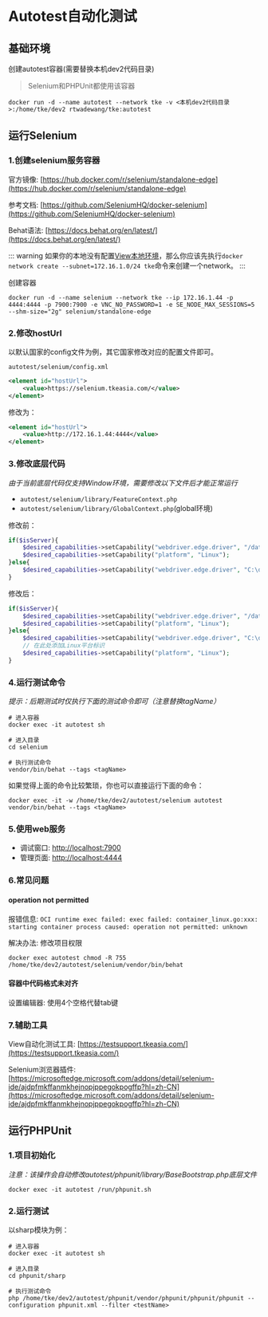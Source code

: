 # Autotest自动化测试

## 基础环境

创建autotest容器(需要替换本机dev2代码目录)

> Selenium和PHPUnit都使用该容器

```shell
docker run -d --name autotest --network tke -v <本机dev2代码目录>:/home/tke/dev2 rtwadewang/tke:autotest
```

## 运行Selenium

### 1.创建selenium服务容器

官方镜像: [https://hub.docker.com/r/selenium/standalone-edge](https://hub.docker.com/r/selenium/standalone-edge)

参考文档: [https://github.com/SeleniumHQ/docker-selenium](https://github.com/SeleniumHQ/docker-selenium)

Behat语法: [https://docs.behat.org/en/latest/](https://docs.behat.org/en/latest/)

::: warning
如果你的本地没有配置[View本地环境](./view.md)，那么你应该先执行`docker network create --subnet=172.16.1.0/24 tke`命令来创建一个network。
:::

创建容器
```shell
docker run -d --name selenium --network tke --ip 172.16.1.44 -p 4444:4444 -p 7900:7900 -e VNC_NO_PASSWORD=1 -e SE_NODE_MAX_SESSIONS=5 --shm-size="2g" selenium/standalone-edge
```

### 2.修改hostUrl

以默认国家的config文件为例，其它国家修改对应的配置文件即可。

`autotest/selenium/config.xml`

```xml
<element id="hostUrl">
	<value>https://selenium.tkeasia.com/</value>
</element>
```

修改为：
```xml
<element id="hostUrl">
    <value>http://172.16.1.44:4444</value>
</element>
```

### 3.修改底层代码

*由于当前底层代码仅支持Window环境，需要修改以下文件后才能正常运行*

- `autotest/selenium/library/FeatureContext.php`
- `autotest/selenium/library/GlobalContext.php`(global环境)

修改前：
```php
if($isServer){
	$desired_capabilities->setCapability("webdriver.edge.driver", "/data/autotest/MicrosoftWebDriver");
	$desired_capabilities->setCapability("platform", "Linux");
}else{
	$desired_capabilities->setCapability("webdriver.edge.driver", "C:\driver\msedgedriver.exe");
}
```
修改后：
```php
if($isServer){
	$desired_capabilities->setCapability("webdriver.edge.driver", "/data/autotest/MicrosoftWebDriver");
	$desired_capabilities->setCapability("platform", "Linux");
}else{
	$desired_capabilities->setCapability("webdriver.edge.driver", "C:\driver\msedgedriver.exe");
	// 在此处添加Linux平台标识
	$desired_capabilities->setCapability("platform", "Linux");
}
```

### 4.运行测试命令

*提示：后期测试时仅执行下面的测试命令即可（注意替换tagName）*

```shell
# 进入容器
docker exec -it autotest sh

# 进入目录
cd selenium

# 执行测试命令
vendor/bin/behat --tags <tagName>
```

如果觉得上面的命令比较繁琐，你也可以直接运行下面的命令：

```shell
docker exec -it -w /home/tke/dev2/autotest/selenium autotest vendor/bin/behat --tags <tagName>
```

### 5.使用web服务

- 调试窗口: [http://localhost:7900](http://localhost:7900)
- 管理页面: [http://localhost:4444](http://localhost:4444)

### 6.常见问题

#### operation not permitted
报错信息: `OCI runtime exec failed: exec failed: container_linux.go:xxx: starting container process caused: operation not permitted: unknown`

解决办法: 修改项目权限

```shell
docker exec autotest chmod -R 755 /home/tke/dev2/autotest/selenium/vendor/bin/behat
```

#### 容器中代码格式未对齐

设置编辑器: 使用4个空格代替tab键

### 7.辅助工具

View自动化测试工具: [https://testsupport.tkeasia.com/](https://testsupport.tkeasia.com/)

Selenium浏览器插件: [https://microsoftedge.microsoft.com/addons/detail/selenium-ide/ajdpfmkffanmkhejnopjppegokpogffp?hl=zh-CN](https://microsoftedge.microsoft.com/addons/detail/selenium-ide/ajdpfmkffanmkhejnopjppegokpogffp?hl=zh-CN)

## 运行PHPUnit

### 1.项目初始化

*注意：该操作会自动修改autotest/phpunit/library/BaseBootstrap.php底层文件*

```shell
docker exec -it autotest /run/phpunit.sh
```

### 2.运行测试

以sharp模块为例：

```shell
# 进入容器
docker exec -it autotest sh

# 进入目录
cd phpunit/sharp

# 执行测试命令
php /home/tke/dev2/autotest/phpunit/vendor/phpunit/phpunit/phpunit --configuration phpunit.xml --filter <testName>
```
